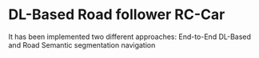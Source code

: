# DL-Based Road follower RC-Car
It has been implemented two different approaches: End-to-End DL-Based and Road Semantic segmentation navigation
